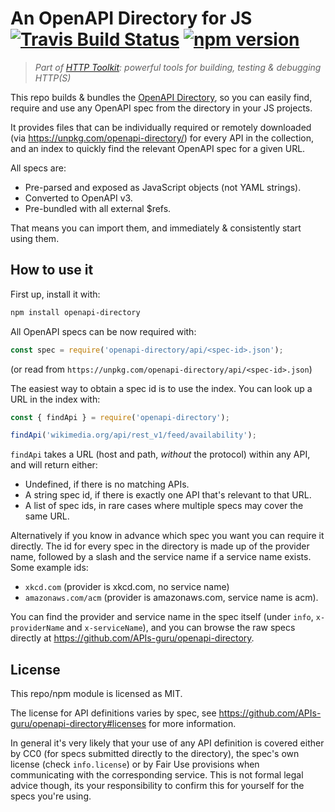 # An OpenAPI Directory for JS [![Travis Build Status](https://img.shields.io/travis/httptoolkit/openapi-directory-js.svg)](https://travis-ci.org/httptoolkit/openapi-directory-js) [![npm version](https://badge.fury.io/js/openapi-directory.svg)](https://badge.fury.io/js/openapi-directory)

> _Part of [HTTP Toolkit](https://httptoolkit.tech): powerful tools for building, testing & debugging HTTP(S)_

This repo builds & bundles the [OpenAPI Directory](https://github.com/APIs-guru/openapi-directory), so you can easily find, require and use any OpenAPI spec from the directory in your JS projects.

It provides files that can be individually required or remotely downloaded (via https://unpkg.com/openapi-directory/) for every API in the collection, and an index to quickly find the relevant OpenAPI spec for a given URL.

All specs are:

* Pre-parsed and exposed as JavaScript objects (not YAML strings).
* Converted to OpenAPI v3.
* Pre-bundled with all external $refs.

That means you can import them, and immediately & consistently start using them.

## How to use it

First up, install it with:

```bash
npm install openapi-directory
```

All OpenAPI specs can be now required with:

```js
const spec = require('openapi-directory/api/<spec-id>.json');
```

(or read from `https://unpkg.com/openapi-directory/api/<spec-id>.json`)

The easiest way to obtain a spec id is to use the index. You can look up a URL in the index with:

```js
const { findApi } = require('openapi-directory');

findApi('wikimedia.org/api/rest_v1/feed/availability');
```

`findApi` takes a URL (host and path, _without_ the protocol) within any API, and will return either:

* Undefined, if there is no matching APIs.
* A string spec id, if there is exactly one API that's relevant to that URL.
* A list of spec ids, in rare cases where multiple specs may cover the same URL.

Alternatively if you know in advance which spec you want you can require it directly. The id for every spec in the directory is made up of the provider name, followed by a slash and the service name if a service name exists. Some example ids:

* `xkcd.com` (provider is xkcd.com, no service name)
* `amazonaws.com/acm` (provider is amazonaws.com, service name is acm).

You can find the provider and service name in the spec itself (under `info`, `x-providerName` and `x-serviceName`), and you can browse the raw specs directly at https://github.com/APIs-guru/openapi-directory.

## License

This repo/npm module is licensed as MIT.

The license for API definitions varies by spec, see https://github.com/APIs-guru/openapi-directory#licenses for more information.

In general it's very likely that your use of any API definition is covered either by CC0 (for specs submitted directly to the directory), the spec's own license (check `info.license`) or by Fair Use provisions when communicating with the corresponding service. This is not formal legal advice though, its your responsibility to confirm this for yourself for the specs you're using.
